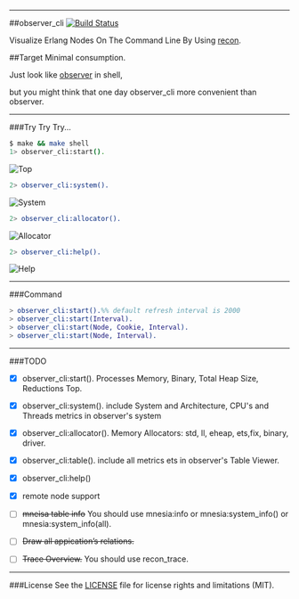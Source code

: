 
-----------------
##observer_cli
[![Build Status](https://travis-ci.org/zhongwencool/observer_cli.svg?branch=master)](https://travis-ci.org/zhongwencool/observer_cli)

Visualize Erlang Nodes On The Command Line By Using [recon](https://github.com/ferd/recon).

##Target
Minimal consumption.

Just look like [observer](http://www.erlang.org/doc/apps/observer/observer_ug.html) in shell, 

but you might think that one day observer_cli more convenient than observer.

------------------
###Try Try Try...

```bash
$ make && make shell   
1> observer_cli:start().

```
![Top](http://7q5a9k.com1.z0.glb.clouddn.com/observer_cli_home_11_11.jpg)

```erlang
2> observer_cli:system().
```
![System](http://7q5a9k.com1.z0.glb.clouddn.com/observer_cli_ets_11_11.jpg)

```erlang
2> observer_cli:allocator().
```
![Allocator](http://7q5a9k.com1.z0.glb.clouddn.com/observer_cli_allocator_11_11.jpg)

```erlang
2> observer_cli:help().
```
![Help](http://7q5a9k.com1.z0.glb.clouddn.com/observer_cli_help_11_11.jpg)



----------------
###Command

```erlang
> observer_cli:start().%% default refresh interval is 2000
> observer_cli:start(Interval).
> observer_cli:start(Node, Cookie, Interval).
> observer_cli:start(Node, Interval).
```

-------------------
###TODO
- [x] observer_cli:start(). Processes Memory, Binary, Total Heap Size, Reductions Top.     
- [x] observer_cli:system(). include System and Architecture, CPU's and Threads metrics  in observer's system 
- [x] observer_cli:allocator(). Memory Allocators: std, ll, eheap, ets,fix, binary, driver.
- [x] observer_cli:table(). include all metrics ets in observer's Table Viewer.
- [x] observer_cli:help()
- [x] remote node support
- [ ] ~~mneisa table info~~ You should use mnesia:info or mnesia:system_info() or mnesia:system_info(all).
- [ ] ~~Draw all appication’s relations.~~
- [ ] ~~Trace Overview.~~ You should use recon_trace.


--------------------
###License
See the [LICENSE](https://github.com/zhongwencool/observer_cli/blob/master/LICENSE) file for license rights and limitations (MIT).

